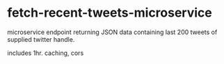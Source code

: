 # fetch-recent-tweets-microservice

microservice endpoint returning JSON data containing last 200 tweets of supplied twitter handle.

includes 1hr. caching, cors
